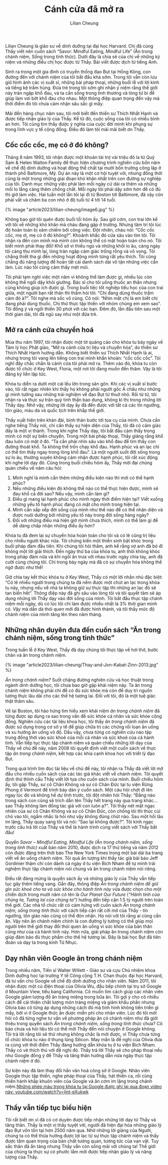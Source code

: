 ﻿---
title: Cánh cửa đã mở ra
author: Lilian Cheung
---

<!-- ## cánh cửa đã mở ra: một cuộc sống bình an và ý nghĩa -->

<p class="editors-preface">Lilian Cheung là giáo sư về dinh dưỡng tại đại học Harvard. Chị đã cùng Thầy viết nên cuốn sách “Savor: Mindful Eating, Mindful Life” (Ăn trong chánh niệm, Sống trong tỉnh thức). Dưới đây là chia sẻ của chị về những kỷ niệm và những điều chị học được từ Thầy. Bài viết được dịch từ tiếng Anh.</p>

Sinh ra trong một gia đình có truyền thống đạo Bụt tại Hồng Kông, con đường đến với chánh niệm của tôi bắt đầu khá sớm. Trong tôi vẫn còn lưu giữ hình ảnh các vị xuất sĩ, những bài pháp thoại, những buổi lễ với lời kinh và tiếng kệ trầm hùng. Đứa trẻ trong tôi sớm ghi nhận ý niệm rằng thế giới này tràn ngập khổ đau, và ta cần sống trong tình thương và lòng từ bi để giúp làm vơi bớt khổ đau cho nhau. Một thông điệp quan trọng đến vậy mà thời điểm đó tôi chưa cảm nhận sâu sắc gì mấy.

Mãi đến hàng chục năm sau, tôi mới biết đến thiền sư Thích Nhất Hạnh và được tiếp nhận giáo lý của Thầy. Kể từ đó, cuộc sống của tôi có nhiều bình an hơn. Tôi cũng tìm thấy được ý nghĩa của cuộc đời mình khi phụng sự trong lĩnh vực y tế cộng đồng. Điều đó làm tôi mãi mãi biết ơn Thầy.

## Cốc cốc cốc, mẹ có ở đó không?

Tháng 8 năm 1993, tôi nhận được một khoản tài trợ vài triệu đô la từ Quỹ Sam & Helen Walton Family để thực hiện chương trình nghiên cứu bốn năm về chế độ dinh dưỡng và hoạt động thể chất tại mười bốn trường công lập ở thành phố Baltimore, Mỹ. Dự án này là một cơ hội tuyệt vời, nhưng đồng thời cũng là một trong những giai đoạn khó khăn nhất trên con đường sự nghiệp của tôi. Danh mục những việc phải làm mỗi ngày cứ dài ra thêm và những mối lo lắng càng thêm chồng chất. Mỗi ngày tôi phải dậy sớm hơn để có đủ thì giờ làm việc. Hai tuần một lần tôi lại đi từ Boston tới Baltimore, đã vậy còn phải vất vả chăm ba con nhỏ ở độ tuổi từ 4 tới 14 tuổi.

{% image "article2023/lilian-cheung/image6.jpg" %}

Không bao giờ tôi quên được buổi tối hôm ấy. Sau giờ cơm, con trai lớn kể với tôi về những khó khăn mà cháu đang gặp ở trường. Nhưng tâm trí tôi lúc đó hoàn toàn bị xâm chiếm bởi công việc. Đột nhiên, cháu nói: “Cốc cốc cốc, mẹ ơi, mẹ có ở đó không?”. Khoảnh khắc đó cứa sâu vào tim tôi. Tôi nhận ra đến con mình mà mình còn không thể có mặt hoàn toàn cho nó. Tôi biết mình phải thay đổi! Khổ sở vì thiếu ngủ và những khối lo âu, càng ngày tôi càng thu mình lại, lòng tràn ngập cảm giác trống rỗng và vô vọng. Tôi chẳng thiết tha gì đến những hoạt động mình từng rất yêu thích. Tôi cũng chẳng đủ năng lượng để hoàn tất cái danh sách dài vô tận những việc cần làm. Lúc nào tôi cũng cảm thấy mệt mỏi.

Tôi phải tạm nghỉ việc một năm vì không thể làm được gì, nhiều lúc còn không thể ngồi dậy khỏi giường. Bác sĩ cho tôi uống thuốc an thần nhưng cũng không giúp ích được gì. Trong buổi tiệc tốt nghiệp tiểu học của con trai giữa, một người bạn rất thân thì thầm hỏi tôi: “Chị đang dùng thuốc trầm cảm đó à?”. Tôi nghe mà sốc vô cùng. Cô nói: “Nhìn mắt chị là em biết chị đang phải dùng thuốc. Chị thử thực tập thiền với nhóm chúng em xem sao”. Tôi đồng ý và ngồi thiền 30 phút với các bạn. Đêm đó, lần đầu tiên sau một thời gian dài, tôi đã ngủ say như một đứa trẻ. 

## Mở ra cánh cửa chuyển hoá

Mùa thu năm 1997, tôi nhận được một tờ quảng cáo cho khóa tu bảy ngày về Tâm lý học Phật giáo, “Mở ra cánh cửa trị liệu và chuyển hóa”, do thiền sư Thích Nhất Hạnh hướng dẫn. Không biết thiền sư Thích Nhất Hạnh là ai, nhưng trong tôi vang lên tiếng con trai mình khẩn khoản: “cốc cốc cốc”. Tôi nghĩ đây chắc chắn là cánh cửa tôi phải mở ra. Thêm vào đó, khóa tu còn được tổ chức ở Key West, Floria, một nơi tôi đang muốn đến thăm. Vậy là tôi đăng ký liền lập tức.

Khóa tu diễn ra dưới một cái lều lớn trong sân gôn. Khi các vị xuất sĩ bước vào, tôi rất ngạc nhiên khi thấy họ không phải người gốc Á châu như những gì mình tưởng sau những trải nghiệm về đạo Bụt từ thuở nhỏ. Rồi từ từ, tôi nhận ra và thực sự trân quý tinh thần bao dung, không kì thị trong những lời Thầy dạy. Nhờ vậy, những lời dạy ấy đã đến được với tất cả các tín ngưỡng, tôn giáo, màu da và quốc tịch trên khắp thế giới.

Thầy xuất hiện trên khán đài, bình thản bước tới tọa cụ của mình. Chưa cần nghe tiếng Thầy nói, chỉ cần thấy sự hiện diện của Thầy, tôi đã có cảm giác đây là một vị thánh. Trong khi nghe Thầy dạy, tôi bắt đầu cảm thấy trong mình có một sự biến chuyển. Trong một bài pháp thoại, Thầy giảng rằng khổ đau luôn có mặt ở đó. “Ta cần phải nhìn sâu vào khổ đau để tìm thấy con đường thoát khổ. Ta không thể trốn chạy khổ đau. Hạnh phúc và an lạc chỉ có thể tìm thấy ngay trong lòng khổ đau”. Là một người suốt đời sống trong sự lo âu, thường xuyên không cảm nhận được hạnh phúc, tôi rất xúc động khi nghe lời dạy đó. Cũng trong buổi chiều hôm ấy, Thầy mời đại chúng quán chiếu về năm câu hỏi:

1. Mình nghĩ là mình cần thêm những điều kiện nào thì mới có thể hạnh phúc?
2. Nếu những điều kiện đó không thể nào có thể thực hiện được, mình sẽ đau khổ cả đời sao? Nếu vậy, mình cần làm gì?
3. Điều gì mang lại hạnh phúc cho mình ngay thời điểm hiện tại? Viết xuống những yếu tố hạnh phúc đang có mặt cho mình trong hiện tại.
4. Mình cần sắp xếp đời sống của mình như thế nào để có thể nhận diện và được nuôi dưỡng bởi những yếu tố này trong đời sống hàng ngày?
5. Đối với những điều mà hiện giờ mình chưa thích, mình có thể làm gì để dễ dàng chấp nhận những điều ấy hơn?

Khóa tu đã đem lại sự chuyển hóa hoàn toàn cho tôi và có lẽ cũng trị liệu cho nhiều người khác nữa. Tôi chứng kiến một thiền sinh bật khóc trong buổi pháp đàm đầu tiên. Khi chúng tôi hỏi thăm, anh kể rằng vợ anh đã bỏ đi không một lời giải thích. Đến ngày thứ ba của khóa tu, anh thôi không khóc trong pháp đàm nữa và khi ngồi ăn trưa với nhau trước ngày chia tay, anh đã cười cùng chúng tôi. Chỉ trong bảy ngày mà đã có sự chuyển hóa không thể ngờ được như thế!

Giờ chia tay kết thúc khóa tu ở Key West, Thầy có một lời nhắn nhủ đặc biệt: “Có lẽ nhiều người trong chúng ta đã nếm được một chút an lạc trong khóa tu này, nhưng nếu về nhà ta không giữ sự thực tập thì những an lạc đó sẽ tan biến hết”. Thông điệp này đã ghi sâu vào lòng tôi và tôi quyết tâm sẽ áp dụng những lời Thầy dạy vào đời sống của mình. Tôi bắt đầu thực tập chánh niệm mỗi ngày, dù có lúc tôi chỉ làm được nhiều nhất là 3% thời gian mình có. Vậy mà dần dà thói quen mới đã được hình thành, và tôi thấy mức độ chánh niệm của mình tăng lên theo năm tháng.

## Những nhân duyên đưa đến cuốn sách “Ăn trong chánh niệm, sống trong tỉnh thức”

Trong tuần lễ ở Key West, Thầy đã dạy chúng tôi thực tập về hơi thở, bước chân và ăn trong chánh niệm.

{% image "article2023/lilian-cheung/Thay-and-Jon-Kabat-Zinn-2013.jpg" %}

*Ăn trong chánh niệm?* Suốt chặng đường nghiên cứu và học thuật trong ngành dinh dưỡng học, tôi chưa bao giờ gặp khái niệm này. Ta ăn trong chánh niệm không phải chỉ để có đủ sức khỏe mà còn để duy trì nguồn lương thực lâu dài cho các thế hệ tương lai. Đối với tôi, đó là một tuệ giác thật thâm sâu.

Về lại Boston, tôi hào hứng tìm hiểu xem khái niệm *ăn trong chánh niệm* đã từng được áp dụng ra sao trong vấn đề sức khỏe cá nhân và sức khỏe cộng đồng. Nghiên cứu các tài liệu khoa học, tôi thấy *ăn trong chánh niệm* đã được sử dụng trong cơ sở y tế để giúp chữa trị các chứng rối loạn ăn uống và xu hướng ăn uống vô độ. Dầu vậy, chưa từng có nghiên cứu nào tập trung đồng thời vào sức khoẻ của mỗi cá nhân và sức khoẻ của cả hành tinh. Vẫn tiếp tục thực tập chánh niệm và quán chiếu những lời dạy của Thầy về chủ đề này, năm 2008 tôi quyết định viết một cuốn sách về thực tập *ăn trong chánh niệm*, kết hợp các khía cạnh khoa học với triết lý đạo Bụt.

Trong quá trình tìm đọc tài liệu về chủ đề này, tôi nhận ra Thầy đã viết lời mở đầu cho nhiều cuốn sách của các tác giả khác viết về chánh niệm. Tôi quyết định thử thỉnh cầu Thầy viết lời tựa cho cuốn sách của mình. Buổi chiều hôm ấy, tôi gặp Thầy, sư cô Chân Không và sư cô Chân Đức tại tu viện Rừng Phong ở Vermont để trình bày dàn ý cuốn sách. Một câu hỏi chợt đi lên ngay lúc đó và không hề dự tính trước, tôi đột nhiên hỏi Thầy: “Đằng nào trong sách con cũng sẽ trích dẫn tên Thầy hết trang này qua trang khác… sao Thầy không làm đồng tác giả với con luôn ạ?”. Tôi thấy nét mặt ngạc nhiên của sư cô Chân Không và sư cô Chân Đức, còn chồng tôi thì thúc cùi chỏ vào tôi, ngầm nhắc là hỏi như vậy không đúng chút nào. Sau một hồi lâu im lặng, Thầy quay sang tôi và nói: “Sao lại không được?”. Tôi kinh ngạc trước câu trả lời của Thầy và thế là hành trình cùng viết sách với Thầy bắt đầu! 

Quyển *Savor – Mindful Eating, Mindful Life (Ăn trong chánh niệm, sống trong tỉnh thức)* xuất bản năm 2010, được dịch ra 17 thứ tiếng và năm 2012 còn được đăng trên thời báo The New York Times trong một bài dài ba trang viết về ăn uống chánh niệm. Tôi quá ấn tượng khi thấy tác giả bài báo Jeff Gordinier thậm chí còn dành cả ngày ở tu viện Bích Nham để tự mình trải nghiệm thực tập chánh niệm nói chung và ăn trong chánh niệm nói riêng.

<!-- {% image "article2023/lilian-cheung/image3.jpg" %} -->

Điều rất đáng mừng là quyển sách ấy và những giáo lý của Thầy vẫn tiếp tục gây thêm tiếng vang. Gần đây, thông điệp *Ăn trong chánh niệm để giữ gìn sức khoẻ cho ta và sức khỏe cho hành tinh này* vừa được chọn cho một chiến dịch trong mười năm có tên là *Our Planet Our Future* (*“Hành tinh của chúng ta, Tương lai của chúng ta”)* hướng đến tiếp cận 1.5 tỷ người trên toàn thế giới. Các nhà tổ chức rất có cảm hứng với cuốn sách *Ăn trong chánh niệm, sống trong tỉnh thức* với cách tiếp cận rất cởi mở của Thầy - tín ngưỡng, tôn giáo nào cũng có thể đón nhận. Họ nói với tôi rằng ai cũng cần ăn. Vậy nên ăn chánh niệm chính là con đường lý tưởng có thể giúp mọi người trên thế giới thay đổi thói quen ăn uống vì sức khỏe của bản thân cũng như của cả hành tinh này. Hơn nữa, giải pháp ăn trong chánh niệm còn giúp đảm bảo đủ thực phẩm cho thế hệ tương lai. Đây là bài học Bụt đã tiên đoán và dạy ta trong kinh Tử Nhục.

## Dạy nhân viên Google ăn trong chánh niệm

Trong nhiều năm, Tiến sĩ Walter Willett - Giáo sư và cựu Chủ nhiệm khoa Dinh dưỡng học tại trường Y tế Công cộng T.H. Chan thuộc đại học Harvard, đã tư vấn cho Google về chế độ dinh dưỡng cho nhân viên. Năm 2011, tôi nhận được một cú điện thoại của Olivia Wu, đầu bếp chính tại trụ sở Google ở Mountain View, tiểu bang California. Cô muốn tìm cách giúp các nhân viên Google giảm lượng đồ ăn tráng miệng trong bữa ăn. Tôi gợi ý cho cô nhiều cách để cải thiện chất lượng món tráng miệng và giảm khẩu phần nhưng Olivia báo cô từng áp dụng những cách đó mà tình hình không tiến triển gì mấy, bởi vì ở Google thức ăn được miễn phí cho nhân viên. Lúc đó tôi mới hỏi cô đã từng nghe tư vấn về phương pháp ăn có chánh niệm như đã giới thiệu trong quyển sách *Ăn trong chánh niệm, sống trong tỉnh thức* chưa? Cô bảo chưa và hỏi liệu tôi có thể mời Thầy đến nói chuyện ở Google không. Tôi trả lời rằng tôi sẽ thử nhưng không chắc là mời được, vì Thầy chưa từng tổ chức khóa tu nào ở thung lũng Silicon. May mắn là đề nghị của Olivia đưa ra cùng với thời điểm Thầy đang hướng dẫn khóa tu ở tu viện Bích Nham. Thầy có vẻ thích thú với đề nghị đó. Thầy trả lời Thầy sẽ cho pháp thoại nếu như Google đồng ý để Thầy và tăng thân hướng dẫn nửa ngày thực tập chánh niệm ở đó. 

<!-- {% image "article2023/lilian-cheung/image5.jpg" %} -->

Sự kiện này đã làm thay đổi hẳn văn hoá công sở ở Google. Nhân viên Google thực tập thiền, nghe pháp thoại của Thầy, hát thiền ca, rồi cùng thiền hành khắp khuôn viên của Google và ăn cơm im lặng trong chánh niệm.<a class="note" href="https://www.youtube.com/watch?v=Ijnt-eXukwk">Những phép màu trong khóa tu tại Google được ghi lại qua đoạn video này: youtube.com/watch?v=Ijnt-eXukwk</a>

## Thầy vẫn tiếp tục biểu hiện

Tôi rất biết ơn vì đã có cơ duyên được tiếp nhận những lời dạy từ Thầy và tăng thân. Thầy là một vị thầy tuyệt vời, người đã hiện đại hóa những giáo lý đạo Bụt vốn tồn tại hơn 2500 năm qua. Nhờ những lời giảng của Người, chúng ta có thể thừa hưởng được lợi lạc từ sự thực tập chánh niệm và thấy được tầm quan trọng của bản chất tương quan, tương tức của vạn vật. Tuy sắc thân đã ẩn tàng nhưng Thầy vẫn còn sống mãi với chúng ta! Thế giới của chúng ta thực sự có phước lắm mới được tiếp nhận giáo lý và năng lượng của Thầy.
